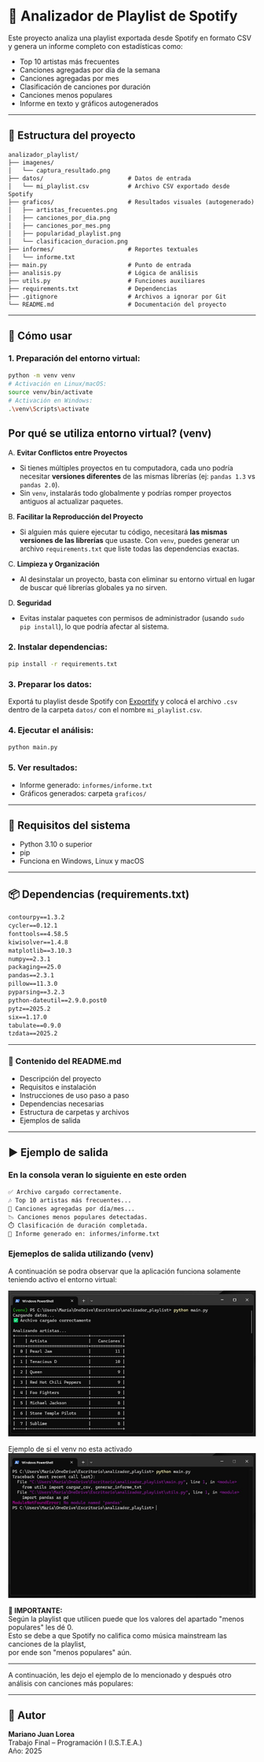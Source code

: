 # 🎵 Analizador de Playlist de Spotify

Este proyecto analiza una playlist exportada desde Spotify en formato CSV y genera un informe completo con estadísticas como:

- Top 10 artistas más frecuentes  
- Canciones agregadas por día de la semana  
- Canciones agregadas por mes  
- Clasificación de canciones por duración  
- Canciones menos populares  
- Informe en texto y gráficos autogenerados  

---

## 📁 Estructura del proyecto

```plaintext
analizador_playlist/
├── imagenes/
│   └── captura_resultado.png
├── datos/                        # Datos de entrada
│   └── mi_playlist.csv           # Archivo CSV exportado desde Spotify
├── graficos/                     # Resultados visuales (autogenerado)
│   ├── artistas_frecuentes.png
│   ├── canciones_por_dia.png
│   ├── canciones_por_mes.png
│   ├── popularidad_playlist.png
│   └── clasificacion_duracion.png
├── informes/                     # Reportes textuales
│   └── informe.txt
├── main.py                       # Punto de entrada
├── analisis.py                   # Lógica de análisis
├── utils.py                      # Funciones auxiliares
├── requirements.txt              # Dependencias
├── .gitignore                    # Archivos a ignorar por Git
└── README.md                     # Documentación del proyecto
```

---

## 🚀 Cómo usar

### 1. Preparación del entorno virtual:

```bash
python -m venv venv
# Activación en Linux/macOS:
source venv/bin/activate
# Activación en Windows:
.\venv\Scripts\activate
```
## Por qué se utiliza entorno virtual? (venv)
A. **Evitar Conflictos entre Proyectos**
   - Si tienes múltiples proyectos en tu computadora, cada uno podría necesitar **versiones diferentes** de las mismas librerías (ej: `pandas 1.3` vs `pandas 2.0`).
   - Sin `venv`, instalarás todo globalmente y podrías romper proyectos antiguos al actualizar paquetes.

B. **Facilitar la Reproducción del Proyecto**
   - Si alguien más quiere ejecutar tu código, necesitará **las mismas versiones de las librerías** que usaste. Con `venv`, puedes generar un archivo `requirements.txt` que liste todas las dependencias exactas.

C. **Limpieza y Organización**
   - Al desinstalar un proyecto, basta con eliminar su entorno virtual en lugar de buscar qué librerías globales ya no sirven.

D. **Seguridad**
   - Evitas instalar paquetes con permisos de administrador (usando `sudo pip install`), lo que podría afectar al sistema.


### 2. Instalar dependencias:

```bash
pip install -r requirements.txt
```

### 3. Preparar los datos:

Exportá tu playlist desde Spotify con [Exportify](https://exportify.net/) y colocá el archivo `.csv` dentro de la carpeta `datos/` con el nombre `mi_playlist.csv`.

### 4. Ejecutar el análisis:

```bash
python main.py
```

### 5. Ver resultados:

- Informe generado: `informes/informe.txt`  
- Gráficos generados: carpeta `graficos/`

---

## 📝 Requisitos del sistema

- Python 3.10 o superior  
- pip  
- Funciona en Windows, Linux y macOS

---

## 📦 Dependencias (requirements.txt)

```txt
contourpy==1.3.2
cycler==0.12.1
fonttools==4.58.5
kiwisolver==1.4.8
matplotlib==3.10.3
numpy==2.3.1
packaging==25.0
pandas==2.3.1
pillow==11.3.0
pyparsing==3.2.3
python-dateutil==2.9.0.post0
pytz==2025.2
six==1.17.0
tabulate==0.9.0
tzdata==2025.2
```
---

### 📄 Contenido del README.md

- Descripción del proyecto  
- Requisitos e instalación  
- Instrucciones de uso paso a paso  
- Dependencias necesarias  
- Estructura de carpetas y archivos  
- Ejemplos de salida

---

## ▶️ Ejemplo de salida

### En la consola veran lo siguiente en este orden
```bash
✅ Archivo cargado correctamente.
🎶 Top 10 artistas más frecuentes...
📆 Canciones agregadas por día/mes...
📉 Canciones menos populares detectadas.
⏱️ Clasificación de duración completada.
📄 Informe generado en: informes/informe.txt
```
### Ejemeplos de salida utilizando (venv)
A continuación se podra observar que la aplicación funciona solamente teniendo activo el entorno virtual:

![Ejemplo venv activo](imagenes/venvok.jpg)

Ejemplo de si el venv no esta activado
![Ejemplo venv desactivado](imagenes/venvoff.jpg)

**🔴 IMPORTANTE:**  
Según la playlist que utilicen puede que los valores del apartado "menos populares" les dé 0.  
Esto se debe a que Spotify no califica como música mainstream las canciones de la playlist,  
por ende son "menos populares" aún.

---

A continuación, les dejo el ejemplo de lo mencionado y después otro análisis con canciones más populares:

---

## 🙋 Autor

**Mariano Juan Lorea**  
Trabajo Final – Programación I (I.S.T.E.A.)  
Año: 2025
